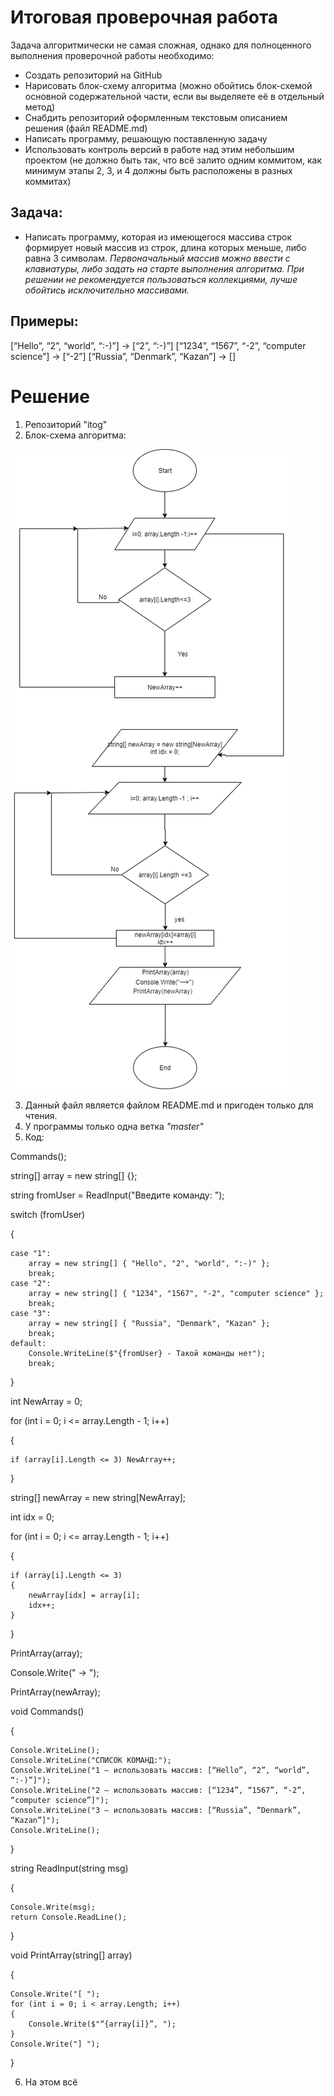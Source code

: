 # Итоговая проверочная работа
Задача алгоритмически не самая сложная, однако для полноценного выполнения проверочной работы необходимо:

* Создать репозиторий на GitHub
* Нарисовать блок-схему алгоритма (можно обойтись блок-схемой основной содержательной части, если вы выделяете её в отдельный метод)
* Снабдить репозиторий оформленным текстовым описанием решения (файл README.md)
* Написать программу, решающую поставленную задачу
* Использовать контроль версий в работе над этим небольшим проектом (не должно быть так, что всё залито одним коммитом, как минимум этапы 2, 3, и 4 должны быть расположены в разных коммитах)

## Задача:

* Написать программу, которая из имеющегося массива строк формирует новый массив из строк, длина которых меньше, либо равна 3 символам. _Первоначальный массив можно ввести с клавиатуры, либо задать на старте выполнения алгоритма. При решении не рекомендуется пользоваться коллекциями, лучше обойтись исключительно массивами._

## Примеры:

[“Hello”, “2”, “world”, “:-)”] → [“2”, “:-)”]
[“1234”, “1567”, “-2”, “computer science”] → [“-2”]
[“Russia”, “Denmark”, “Kazan”] → []

# Решение
1. Репозиторий "itog"
2. Блок-схема алгоритма:

![Иллюстрация к проекту](diagram.png)

3. Данный файл является файлом README.md и пригоден только для чтения.
4. У программы только одна ветка *"master"*
5. Код:

Commands();

string[] array = new string[] {};

string fromUser = ReadInput("Введите команду: ");

switch (fromUser)

{
    
    case "1":
        array = new string[] { "Hello", "2", "world", ":-)" };
        break;
    case "2":
        array = new string[] { "1234", "1567", "-2", "computer science" };
        break;
    case "3":
        array = new string[] { "Russia", "Denmark", "Kazan" };
        break;
    default:
        Console.WriteLine($"{fromUser} - Такой команды нет");
        break;
}


int NewArray = 0;

for (int i = 0; i <= array.Length - 1; i++)

{
    
    if (array[i].Length <= 3) NewArray++;
}

string[] newArray = new string[NewArray];

int idx = 0;

for (int i = 0; i <= array.Length - 1; i++)

{
    
    if (array[i].Length <= 3)
    {
        newArray[idx] = array[i];
        idx++;
    }
}

PrintArray(array);

Console.Write(" → ");

PrintArray(newArray);

void Commands()

{
    
    Console.WriteLine();
    Console.WriteLine("СПИСОК КОМАНД:");
    Console.WriteLine("1 – использовать массив: [“Hello”, “2”, “world”, “:-)”]");
    Console.WriteLine("2 – использовать массив: [“1234”, “1567”, “-2”, “computer science”]");
    Console.WriteLine("3 – использовать массив: [“Russia”, “Denmark”, “Kazan”]");
    Console.WriteLine();
}

string ReadInput(string msg)

{
    
    Console.Write(msg);
    return Console.ReadLine();
}

void PrintArray(string[] array)

{
    
    Console.Write("[ ");
    for (int i = 0; i < array.Length; i++)
    {
        Console.Write($"“{array[i]}”, ");
    }
    Console.Write("] ");
}

6. На этом всё